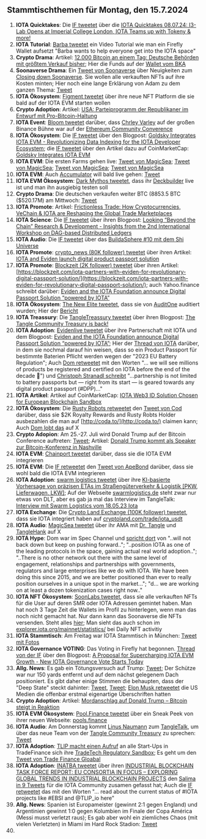 ## Stammtischthemen für Montag, den 15.7.2024

1. **IOTA Quicktakes**: Die [IF tweetet]() über die [IOTA Quicktakes 08.07.24: I3-Lab Opens at Imperial College London, IOTA Teams up with Tokeny & more!](https://www.youtube.com/watch?v=GWNstiigS2U)
2. **IOTA Tutorial**: [Barba tweetet](https://x.com/Barba_ffm/status/1810372548577935689) ein Video Tutorial wie man ein Firefly Wallet aufsetzt "Barba wants to help everyone get into the IOTA space"
3. **Crypto Drama**: Artikel: [12.000 Bitcoin an einem Tag: Deutsche Behörden mit größtem Verkauf bisher](https://www.btc-echo.de/schlagzeilen/12-000-bitcoin-deutsche-behoerden-mit-groesstem-verkauf-bisher-187884/); Hier die Funds auf der [Wallet vom BKA](https://platform.arkhamintelligence.com/explorer/entity/germany)
4. **Soonaverse Drama**: Ein [Tweet von Soonaverse](https://x.com/soon_labs/status/1810474682875044124) über Neuigkeiten zum [Closing down Soonaverse](https://github.com/soonaverse/app/issues/182#issuecomment-2215800788). Sie wollen alle verkauften NFTs auf ihre Kosten minten; Hier noch eine lange Erklärung von Adam zu dem ganzen Thema: [Tweet](https://x.com/adam_unchained/status/1810354751579570402)
5. **IOTA Ökosystem**: [Figment tweetet](https://x.com/figment_nfts/status/1810339431343390930) über ihre neue NFT Platform die sie bald auf der IOTA EVM starten wollen
6. **Crypto Adoption**: Artikel: [USA: Parteiprogramm der Republikaner im Entwurf mit Pro-Bitcoin-Haltung](https://www.blocktrainer.de/blog/usa-parteiprogramm-der-republikaner-bitcoin)
7. **IOTA Event**: [Bloom tweetet](https://x.com/bloomwalletio/status/1810644345059672295) darüber, dass [Chrley Varley](https://x.com/c_varley) auf der großen Binance Bühne war auf der [Ethereum Community Converence](https://x.com/EthCC)
8. **IOTA Ökosystem**: Die [IF tweetet](https://x.com/iota/status/1810660181828657271) über den Blogpost: [Goldsky Integrates IOTA EVM - Revolutionizing Data Indexing for the IOTA Developer Ecosystem](https://blog.iota.org/goldsky-integrates-iota-evm/); die [IF tweetet](https://x.com/iota/status/1811822839873339539) über den Artikel dazu auf CoinMarketCap: [Goldsky Integrates IOTA EVM](https://coinmarketcap.com/community/articles/668ce8f08ed49016bd325fa2/)
9. **IOTA EVM**: Die ersten Farms gehen live: [Tweet von MagicSea](https://x.com/MagicSeaDEX/status/1810909314845904951); [Tweet von MagicSea](https://x.com/MagicSeaDEX/status/1810947071396213221); [Tweet von MagicSea](https://x.com/MagicSeaDEX/status/1810779254076113383); [Tweet von MagicSea](https://x.com/MagicSeaDEX/status/1811268445264076896)
10. **IOTA EVM**: Auch [Accumulator](https://x.com/ACCU_DeFi) will bald live gehen: [Tweet](https://x.com/ACCU_DeFi/status/1810684537287934246)
11. **IOTA EVM Ökosystem**: [Dark Mythos tweetet](https://x.com/DarkMythosIOTA/status/1810956439155859485), dass ihr [Deckbuilder](https://explorer.dark-mythos.com/decks) live ist und man ihn ausgiebig testen soll
12. **Crypto Drama**: Die deutschen verkaufen weiter BTC (8853.5 BTC ($520.17M) am Mittwoch: [Tweet](https://x.com/hoss_crypto/status/1810998072207421707)
13. **IOTA Promote**: Artikel: [Frictionless Trade: How Cryptocurrencies, VeChain & IOTA are Reshaping the Global Trade Marketplaces](https://chainaffairs.com/frictionless-trade-how-cryptocurrencies-vechain-iota-are-reshaping-the-global-trade-marketplaces/)
14. **IOTA Science**: Die [IF tweetet](https://x.com/iota/status/1811022567970337240) über ihren Blogpost: [Looking “Beyond the Chain” Research & Development - Insights from the 2nd International Workshop on DAG-based Distributed Ledgers](https://blog.iota.org/looking-beyond-the-chain/)
15. **IOTA Audio**: Die [IF tweetet](https://x.com/iota/status/1811052543167897683) über das [BuildaSphere #10 mit dem Shi Universe](https://x.com/iota/status/1811052543167897683)
16. **IOTA Promote**: [crypto_news (80K follower) tweetet](https://x.com/itscrypto_news/status/1811394522007363812) über ihren Artikel: [IOTA and Eviden launch digital product passport solution](https://crypto.news/iota-and-eviden-launch-digital-product-passport-solution/)
17. **IOTA Promote**: [Blockzeit (2K follower) tweetet](https://x.com/BlockzeitE/status/1811484297733566968) über ihren Artikel: [https://blockzeit.com/iota-partners-with-eviden-for-revolutionary-digital-passport-solution/](https://blockzeit.com/iota-partners-with-eviden-for-revolutionary-digital-passport-solution/); auch Yahoo.finance schreibt darüber: [Eviden and the IOTA Foundation announce Digital Passport Solution “powered by IOTA”](https://uk.finance.yahoo.com/news/eviden-iota-foundation-announce-digital-120000092.html?soc_src=social-sh&soc_trk=tw&tsrc=twtr)
18. **IOTA Ökosystem**: [The New Elite tweetet](https://x.com/TheNewElites_/status/1811359876167139521), dass sie von [AuditOne](https://x.com/auditone_dao) auditiert wurden; Hier der [Bericht](https://www.auditone.io/audit-report/the-new-elite)
19. **IOTA Treassury**: Die [TangleTreassury tweetet](https://x.com/TangleTreasury/status/1811367136327086193) über ihren Blogpost: [The Tangle Community Treasury is back!](https://medium.com/@tangletreasury_87751/the-tangle-community-treasury-is-back-d68f94dc8f02)
20. **IOTA Adoption**: [Evidenlive tweetet](https://x.com/Evidenlive/status/1811370327206703399) über ihre Partnerschaft mit IOTA und dem Blogpost: [Eviden and the IOTA Foundation announce Digital Passport Solution “powered by IOTA”](https://eviden.com/insights/press-releases/eviden-and-the-iota-foundation-announce-digital-passport-solution-powered-by-iota/); Hier der [Thread von IOTA](https://x.com/iota/status/1811373639196885350) darüber, in dem sie nochmal darauf hin weisen, dass so ein Product Passport für bestimmte Baterien Pflicht werden wegen der "2023 EU Battery Regulation"; Auch [Dom retweetet](https://x.com/DomSchiener/status/1811384848096858430) mit den Worten "... we will see millions of products be registered and certified on IOTA before the end of the decade 🚀") und [Christoph Stranadl schreibt](https://x.com/archimate/status/1811375316943667704) "...partnership is not limited to battery passports but — right from its start — is geared towards any digital product passport (#DPP)..."
21. **IOTA Artikel**: Artikel auf CoinMarketCap: [IOTA Web3 ID Solution Chosen for European Blockchain Sandbox](https://coinmarketcap.com/community/articles/666acae01883373089792239/)
22. **IOTA Ökosystem**: Die [Rusty Robots retweetet](https://x.com/RustyRobotCC/status/1811393761064190149) den [Tweet von Cod](https://x.com/coda_digital/status/1811392763897778284) darüber, dass sie $2K Royalty Rewards and Rusty Robts Holder ausbezahlen die man auf [http://coda.to/](http://coda.to/) claimen kann; Auch [Dom lobt das](https://x.com/DomSchiener/status/1811487349349478756) auf X
23. **Crypto Adopion**: Am 25.-27. Juli wird Donald Trump auf der Bitcoin Conference auftreten: [Tweet](https://x.com/blocktrainer/status/1811183422062170464); Artikel: [Donald Trump kommt als Speaker zur Bitcoin-Konferenz in Nashville](https://www.blocktrainer.de/blog/donald-trump-kommt-als-speaker-zur-bitcoin-konferenz-in-nashville)
24. **IOTA EVM**: [Chainport tweetet](https://x.com/chain_port/status/1811450665421439394) darüber, dass sie die IOTA EVM integrieren
25. **IOTA EVM**: Die [IF retweetet](https://x.com/iota/status/1811402365628469674) den [Tweet von ApeBond](https://x.com/ApeBond/status/1811384962332950759) darüber, dass sie wohl bald die IOTA EVM integrieren
26. **IOTA Adoption**: [swarm logistics tweetet](https://x.com/SwarmLogistics/status/1811431435083100385) über ihre [KI-basierte Vorhersage von präzisen ETAs im Straßengüterverkehr & Logistik [PKW, Lieferwagen, LKW]](https://www.youtube.com/watch?v=3qUXwVB_CxQ); Auf der Webseite [swarmlogistics.de](https://swarmlogistics.de/) steht zwar nur etwas von DLT, aber es gab ja mal das Interview im TangleTalk: [Interview mit Swarm Logistics vom 18.05.23 Iota](https://www.youtube.com/watch?v=DsXTIZid0Po)
27. **IOTA Exchange**: Die [Crypto Land Exchange (100K follower) tweetet](https://x.com/CryptoLandEx/status/1811378030658363755), dass sie IOTA integriert haben auf [cryptoland.com/trade/iota_usdt](https://www.cryptoland.com/trade/iota_usdt)
28. **IOTA Audio**: [MagicSea tweetet](https://x.com/MagicSeaDEX/status/1811653504194249087) über ihr AMA mit [Dr. Tangle](https://x.com/dr_tangle) und [TangleHank](https://x.com/TangleHank) auf X
29. **IOTA Hype**: Dom war im Spec Channel und [spricht dort](https://discord.com/channels/397872799483428865/738665041217323068/1261050426128859159) von "..will not back down but keep on pushing forward.."; "..position IOTA as one of the leading protocols in the space, gaining actual real world adoption.."; "..There is no other network out there with the same level of engagement, relationships and partnerships with governments, regulators and large enterprises like we do with IOTA. We have been doing this since 2015, and we are better positioned than ever to really position ourselves in a unique spot in the market..."; "d... we are working on at least a dozen tokenization cases right now.."
30. **IOTA NFT Ökosystem**: [SoonLabs tweetet](https://x.com/soon_labs/status/1811624307833078252), dass sie alle verkauften NFTs für die User auf deren SMR oder IOTA Adressen gemintet haben. Man hat noch 3 Tage Zeit die Wallets im Profil zu hinterlegen, wenn man das noch nicht gemacht hat. Nur dann kann das Soonaverse die NFTs versenden. Steht alles [hier](https://github.com/soonaverse/app/issues/182#issuecomment-2224298707); Man sieht das auch schon im [explorer.iota.org/mainnet/statistics/](https://explorer.iota.org/mainnet/statistics/) bei Daily NFT activitiy
31. **IOTA Stammtisch**: Am Freitag war IOTA Stammtisch in München: [Tweet mit Fotos](https://x.com/IotaMunchen/status/1812156082803855818)
32. **IOTA Governance VOTING**: Das Voting in Firefly hat begonnen. [Thread von der IF](https://x.com/iota/status/1811762449403592904) über den Blogpost: [A Proposal for Supercharging IOTA EVM Growth - New IOTA Governance Vote Starts Today](https://blog.iota.org/governance-vote-iota-evm-growth/)
33. **Allg. News**: Es gab ein Tötungsversuch auf Trump: [Tweet](https://x.com/thomashawk/status/1812250469978489096); Der Schütze war nur 150 yards entfernt und auf dem nächst gelegenem Dach positioniert. Es gibt daher einige Stimmen die behaupten, dass der "Deep State" steckt dahinter: [Tweet](https://x.com/ecker17/status/1812304861569945620), [Tweet](https://x.com/Geiger_Capital/status/1812273214711804326); [Elon Musk retweetet](https://x.com/elonmusk/status/1812603461722153037) die US Medien die offenbar erstmal eigenartige Überschriften hatten
34. **Crypto Adoption**: Artikel: [Mordanschlag auf Donald Trump – Bitcoin steigt in Reaktion](https://www.blocktrainer.de/blog/mordanschlag-auf-donald-trump-chaos-treibt-bitcoin-kurs)
35. **IOTA EVM Ökosystem**: [Pool.Finance tweetet](https://x.com/PoolsFinance/status/1811754681430900927) über ein Sneak Peek von ihrer neuen Webseite: [pools.finance](https://www.pools.finance/)
36. **IOTA Audio**: Am Donnerstag kommt [Linus Naumann](https://x.com/LinusNaumann) zum [TangleTalk](https://x.com/tangle_talk), um über das neue Team von der [Tangle Community Treasury](https://x.com/TangleTreasury) zu sprechen: [Tweet](https://x.com/tangle_talk/status/1812399517976719798)
37. **IOTA Adoption**: [TLIP macht einen Aufruf](https://x.com/TLIP_io/status/1811774835246170453) an alle Start-Ups in TradeFinance sich ihre [TradeTech Regulatory Sandbox]( https://www.tradetechglobal.org/sandbox); Es geht um den [Tweet von Trade Finance Gloabal](https://x.com/tradefinglobal/status/1811019203924881542)
38. **IOTA Adoption**: [INATBA tweetet](https://x.com/INATBA_org/status/1812450752578920817) über ihren [INDUSTRIAL BLOCKCHAIN TASK FORCE REPORT: EU CONSORTIA IN FOCUS – EXPLORING GLOBAL TRENDS IN INDUSTRIAL BLOCKCHAIN PROJECTS](https://inatba.org/reports/industrial-blockchain-task-force-report-eu-consortia-in-focus-exploring-global-trends-in-industrial-blockchain-projects/) den [Salima in 9 Tweets](https://x.com/Salimasbegum/status/1812543517341683867) für die IOTA Community zusamen gefasst hat; Auch die [IF retweetet](https://x.com/iota/status/1812758937067811259) das mit den Worten "... read about the current status of #IOTA projects like #EBSI and @TLIP_io here"
39. **Allg. News**: Spanien ist Europameister (gewinnt 2:1 gegen England) und Argentinien gewinnt 1:0 gegen Kolumbien im Finale der Copa América (Messi musst verletzt raus); Es gab aber wohl ein ziemliches Chaos (mit vielen Verletzten) in Miami im Hard Rock Stadion: [Tweet](https://x.com/LarryDJonesJr/status/1812662325901443101)
40. 

